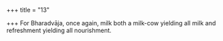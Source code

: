 +++
title = "13"

+++
For Bharadvāja, once again, milk both a milk-cow yielding all milk and refreshment yielding all nourishment.